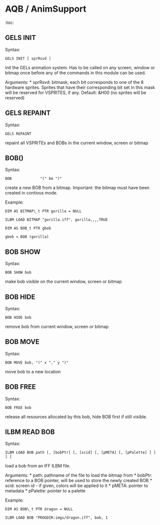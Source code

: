 
# AQB / AnimSupport

:toc:

## GELS INIT

Syntax:

    GELS INIT [ sprRsvd ]

init the GELs animation system. Has to be called on any screen, window or
bitmap once before any of the commands in this module can be used.

Arguments:
    * sprRsvd: bitmask, each bit corresponds to one of the 8 hardware
               sprites. Sprites that have their corresponding bit set in
               this mask will be reserved for VSPRITES, if any.
               Default: &H00 (no sprites will be reserved)

## GELS REPAINT

Syntax:

    GELS REPAINT

repaint all VSPRITEs and BOBs in the current window, screen or bitmap

## BOB()

Syntax:

    BOB             "(" bm ")"

create a new BOB from a bitmap. Important: the bitmap must have been created in contious mode.

Example:

    DIM AS BITMAP\_t PTR gorilla = NULL

    ILBM LOAD BITMAP "gorilla.iff", gorilla,,,,TRUE

    DIM AS BOB_t PTR gbob

    gbob = BOB (gorilla)

## BOB SHOW

Syntax:

    BOB SHOW bob

make bob visible on the current window, screen or bitmap

## BOB HIDE

Syntax:

    BOB HIDE bob

remove bob from current window, screen or bitmap

## BOB MOVE

Syntax:

    BOB MOVE bob, "(" x "," y ")"

move bob to a new location

## BOB FREE

Syntax:

    BOB FREE bob

release all resources allocated by this bob, hide BOB first if still
visible.

## ILBM READ BOB

Syntax:

	ILBM LOAD BOB path [, [bobPtr] [, [scid] [, [pMETA] [, [pPalette] ] ] ] ]

load a bob from an IFF ILBM file.

Arguments:
	* path: pathname of the file to load the bitmap from
	* bobPtr: reference to a BOB pointer, will be used to store the newly created BOB
	* scid: screen id - if given, colors will be applied to it
	* pMETA: pointer to metadata
	* pPalette: pointer to a palette

Example:

	DIM AS BOB\_t PTR dragon = NULL

	ILBM LOAD BOB "PROGDIR:imgs/dragon.iff", bob, 1


